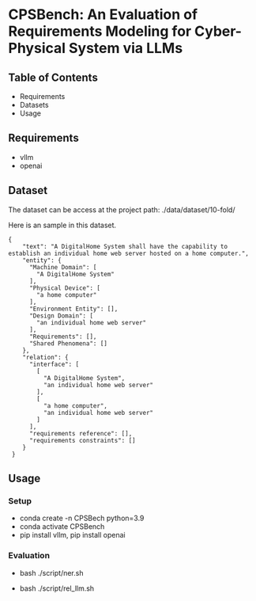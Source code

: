 # CPSBench: An Evaluation of Requirements Modeling for Cyber-Physical System via LLMs

## Table of Contents

- Requirements
- Datasets
- Usage



## Requirements

* vllm
* openai

## Dataset

The dataset can be access at the project path: ./data/dataset/10-fold/


Here is an sample in this dataset. 

```
{
    "text": "A DigitalHome System shall have the capability to establish an individual home web server hosted on a home computer.",
    "entity": {
      "Machine Domain": [
        "A DigitalHome System"
      ],
      "Physical Device": [
        "a home computer"
      ],
      "Environment Entity": [],
      "Design Domain": [
        "an individual home web server"
      ],
      "Requirements": [],
      "Shared Phenomena": []
    },
    "relation": {
      "interface": [
        [
          "A DigitalHome System",
          "an individual home web server"
        ],
        [
          "a home computer",
          "an individual home web server"
        ]
      ],
      "requirements reference": [],
      "requirements constraints": []
    }
 }
```

## Usage

### Setup
* conda create -n CPSBech python=3.9
* conda activate CPSBench
* pip install vllm, pip install openai

### Evaluation

* bash ./script/ner.sh

* bash ./script/rel_llm.sh



